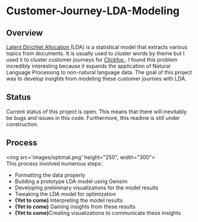 # Customer-Journey-LDA-Modeling

## Overview
<a href ='http://www.jmlr.org/papers/volume3/blei03a/blei03a.pdf'> Latent Dirichlet Allocation </a> (LDA) is a statistical model that extracts various topics from documents. It is usually used to cluster words by theme but I used it to cluster customer journeys for <a href='https://www.clickfox.com/'> Clickfox </a>. I found this problem incredibly interesting because it expands the application of Natural Language Processing to non-natural language data. The goal of this project was to develop insights from modeling these customer journies with LDA.

## Status
Current status of this project is open. This means that there will inevitably be bugs and issues in this code. Furthermore, this readme is still under construction.

## Process
<img src='images/optimal.png' height="250", width="300"><br>
This process involved numerous steps:
<ul>
    <li>Formatting the data properly
    <li>Building a prototype LDA model using Gensim
    <li>Developing preliminary visualizations for the model results
    <li>Tweaking the LDA model for optimization
    <li><strong>(Yet to come)</strong> Interpreting the model results
    <li><strong>(Yet to come)</strong> Gaining insights from these results
    <li><strong>(Yet to come)</strong>Creating visualizations to communicate these insights
</ul>
